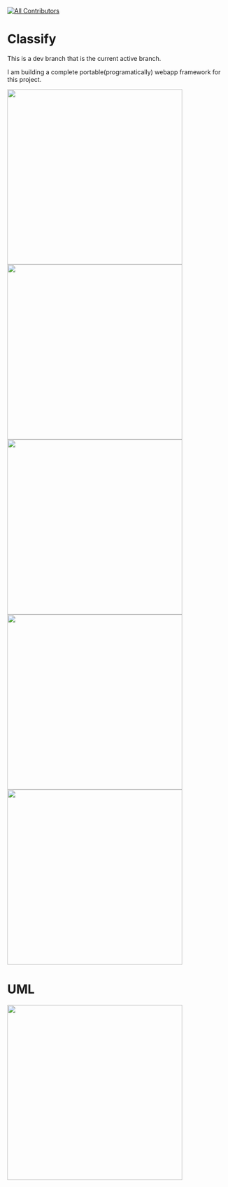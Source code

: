 [![All Contributors](https://img.shields.io/badge/all_contributors-1-orange.svg?style=flat-square)](#contributors) 
# Classify
This is a dev branch that is the current active branch.

I am building a complete portable(programatically) webapp framework for this project.

<img src="https://github.com/jacobsen9026/School-Accounts-Manager/blob/classify/.github/images/1.jpg?raw=true" width=400/>
<img src="https://github.com/jacobsen9026/School-Accounts-Manager/blob/classify/.github/images/2.jpg?raw=true" width=400/>
<img src="https://github.com/jacobsen9026/School-Accounts-Manager/blob/classify/.github/images/3.jpg?raw=true" width=400/>
<img src="https://github.com/jacobsen9026/School-Accounts-Manager/blob/classify/.github/images/4.jpg?raw=true" width=400/>
<img src="https://github.com/jacobsen9026/School-Accounts-Manager/blob/classify/.github/images/5.jpg?raw=true" width=400/>

# UML

<img src="https://github.com/jacobsen9026/School-Accounts-Manager/blob/classify/.github/images/uml.png?raw=true" width=400/>




